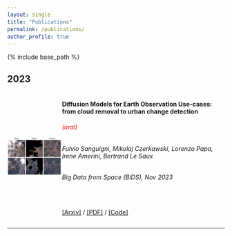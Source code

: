 ```yaml
---
layout: single
title: "Publications"
permalink: /publications/
author_profile: true
---
```


<!-- https://codedamn.com/news/frontend/how-to-put-image-and-text-side-by-side-in-html -->

<!-- {% if author.googlescholar %}
  You can also find my articles on <u><a href="{{author.googlescholar}}">my Google Scholar profile</a>.</u>
{% endif %} -->

{% include base_path %}

<html>
  <head>
    <title>Pretty Paris</title>
  </head>
  <style>
  .container {
  display: flex;
  align-items: center;
  justify-content: left
}

  .img {
    max-width: 100%;
    max-height:100%;
  }

  .text {
    font-size: 18px;
    padding-left: 15px;
    padding-top: 10px;
  }
  .head{
    padding-top:5px
    padding-bottom:5px
    margin-top:5px
    margin-bottom:5px
  }

  </style>
</html>

## 2023

<!-- 2023-DM_usecases -->
<!-- TODO: img container ok, img height smaller; Bigger text, same block height, smaller spaces -->
<html>
<body>
    <div class="container">
        <div class="image" align="center"><img src="../images/slides_cr.png" class="img-fluid" alt="Manuscript Thumbnail" style="max-width: 100%; max-height: 160px;"></div>
        <div class="text"><h4>Diffusion Models for Earth Observation Use-cases: from cloud removal to urban change detection</h4>
        <h6 style="color:red" class="head"> (oral) </h6>
        <h6 style="font-weight: normal" class="head"> <i> Fulvio Sanguigni, Mikolaj Czerkawski, Lorenzo Papa, Irene Amerini, Bertrand Le Saux </i> </h6>
        <h6 style="font-weight: normal" class="head"> Big Data from Space (BiDS), Nov 2023 </h6>
        <br>
        <p><a class="text-decoration-none site-link" href="https://arxiv.org/abs/2311.06222">[Arxiv]</a> / <a class="text-decoration-none site-link" href="https://arxiv.org/pdf/2311.06222">[PDF]</a> / <a class="text-decoration-none site-link" href="https://github.com/furio1999/EO_Diffusion">[Code]</a></p></div>
    </div>
    <hr class="col-12">
</body>